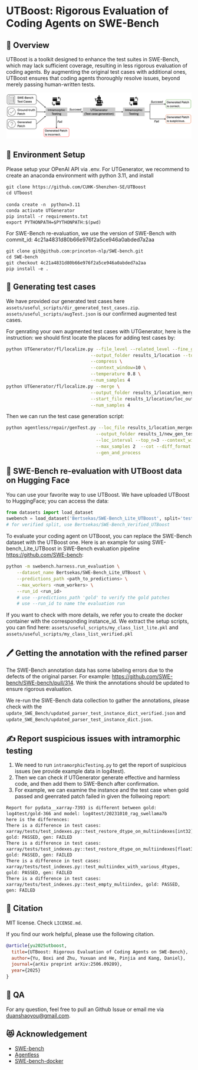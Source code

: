 # UTBoost: Rigorous Evaluation of Coding Agents on SWE-Bench

## 👋 Overview
UTBoost is a toolkit designed to enhance the test suites in SWE-Bench, which may lack sufficient coverage, resulting in less rigorous evaluation of coding agents. By augmenting the original test cases with additional ones, UTBoost ensures that coding agents thoroughly resolve issues, beyond merely passing human-written tests.


<img src="assets/figures/utboost.png">

## 🦜 Environment Setup
Please setup your OPenAI API via .env.
For UTGenerator, we recommend to create an anaconda environment with python 3.11, and install

```shell
git clone https://github.com/CUHK-Shenzhen-SE/UTBoost
cd UTboost

conda create -n  python=3.11 
conda activate UTGenerator
pip install -r requirements.txt
export PYTHONPATH=$PYTHONPATH:$(pwd)
```

For SWE-Bench re-evaluation, we use the version of SWE-Bench with commit_id: 4c21a4831d80b66e976f2a5ce946a0abded7a2aa

```shell
git clone git@github.com:princeton-nlp/SWE-bench.git
cd SWE-bench
git checkout 4c21a4831d80b66e976f2a5ce946a0abded7a2aa
pip install -e .
```

## 💫 Generating test cases
We have provided our generated test cases here `assets/useful_scripts/dir_generated_test_cases.zip`. `assets/useful_scripts/augTest.json` is our confirmed augmented test cases.

For genrating your own augmented test cases with UTGenerator, here is the instruction: we should first locate the places for adding test cases by:
```bash
python UTGenerator/fl/localize.py --file_level --related_level --fine_grain_line_level \
                                --output_folder results_1/location --top_n 3 \
                                --compress \
                                --context_window=10 \
                                --temperature 0.8 \
                                --num_samples 4
python UTGenerator/fl/localize.py --merge \
                                --output_folder results_1/location_merged \
                                --start_file results_1/location/loc_outputs.jsonl \
                                --num_samples 4
```
Then we can run the test case generation script:
```bash
python agentless/repair/genTest.py --loc_file results_1/location_merged/loc_merged_0-1_outputs.jsonl \
                                  --output_folder results_1/new_gen_testCase_t099_lm01 \
                                  --loc_interval --top_n=3 --context_window=10 \
                                  --max_samples 2  --cot --diff_format \
                                  --gen_and_process 
```

## 🤗 SWE-Bench re-evaluation with UTBoost data on Hugging Face 

You can use your favorite way to use UTBoost.
We have uploaded UTBoost to HuggingFace; you can access the data:
```python
from datasets import load_dataset
swebench = load_dataset('Bertsekas/SWE-Bench_Lite_UTBoost', split='test')
# for verified split, use Bertsekas/SWE-Bench_Verified_UTBoost
```

To evaluate your coding agent on UTBoost, you can replace the SWE-Bench dataset with the UTBoost one. Here is an example for using SWE-bench_Lite_UTBoost in SWE-Bench evaluation pipeline https://github.com/SWE-bench:
```bash
python -m swebench.harness.run_evaluation \
    --dataset_name Bertsekas/SWE-Bench_Lite_UTBoost \
    --predictions_path <path_to_predictions> \
    --max_workers <num_workers> \
    --run_id <run_id>
    # use --predictions_path 'gold' to verify the gold patches
    # use --run_id to name the evaluation run
```

If you want to check with more details, we refer you to create the docker container with the corresponding instance_id. We extract the setup scripts, you can find here: `assets/useful_scripts/my_class_list_lite.pkl` and `assets/useful_scripts/my_class_list_verified.pkl`

## 🖊️ Getting the annotation with the refined parser
The SWE-Bench annotation data has some labeling errors due to the defects of the original parser. For example: https://github.com/SWE-bench/SWE-bench/pull/314.
We think the annotations should be updated to ensure rigorous evaluation.

We re-run the SWE-Bench data collection to gather the annotations, please check with the `update_SWE_Bench/updated_parser_test_instance_dict_verified.json`
and `update_SWE_Bench/updated_parser_test_instance_dict.json`.

## ✍️ Report suspicious issues with intramorphic testing
1. We need to run `intramorphicTesting.py` to get the report of suspicious issues (we provide example data in log4test).
2. Then we can check if UTGenerator generate effective and harmless code, and then add them to SWE-Bench after confirmation.
3. For example, we can examine the instance and the test case when gold passed and geenrated patch failed in given the follwoing report:
```
Report for pydata__xarray-7393 is different between gold: log4test/gold-366 and model: log4test/20231010_rag_swellama7b
here is the differences:
There is a difference in test cases: xarray/tests/test_indexes.py::test_restore_dtype_on_multiindexes[int32], gold: PASSED, gen: FAILED
There is a difference in test cases: xarray/tests/test_indexes.py::test_restore_dtype_on_multiindexes[float32], gold: PASSED, gen: FAILED
There is a difference in test cases: xarray/tests/test_indexes.py::test_multiindex_with_various_dtypes, gold: PASSED, gen: FAILED
There is a difference in test cases: xarray/tests/test_indexes.py::test_empty_multiindex, gold: PASSED, gen: FAILED
```

## 📝 Citation
MIT license. Check `LICENSE.md`.

If you find our work helpful, please use the following citation.

```bibtex
@article{yu2025utboost,
  title={UTBoost: Rigorous Evaluation of Coding Agents on SWE-Bench},
  author={Yu, Boxi and Zhu, Yuxuan and He, Pinjia and Kang, Daniel},
  journal={arXiv preprint arXiv:2506.09289},
  year={2025}
}
```

## 📰 QA
For any question, feel free to pull an Github Issue or email me via duanshaoyou@gmail.com.


## 😻 Acknowledgement 

* [SWE-bench](https://www.swebench.com/)
* [Agentless](https://github.com/OpenAutoCoder/Agentless)
* [SWE-bench-docker](https://github.com/aorwall/SWE-bench-docker)
